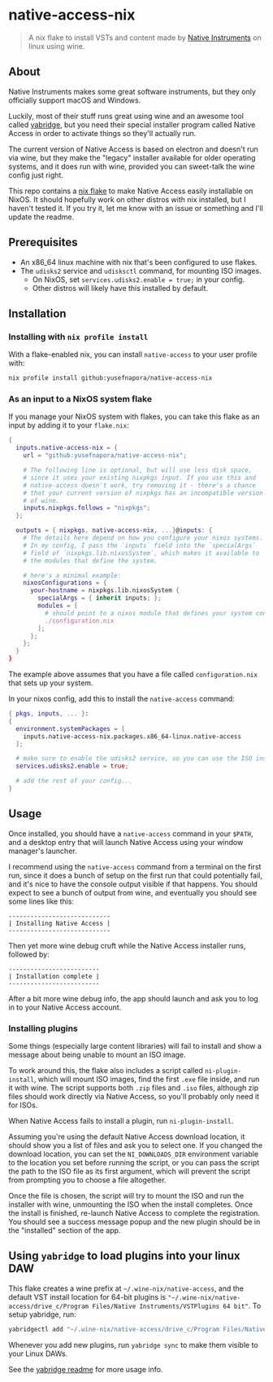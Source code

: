 # native-access-nix

> A nix flake to install VSTs and content made by [Native Instruments](https://native-instruments.com) on linux using wine.

## About

Native Instruments makes some great software instruments, but they only officially support macOS and Windows.

Luckily, most of their stuff runs great using wine and an awesome tool called [yabridge](https://github.com/robbert-vdh/yabridge),
but you need their special installer program called Native Access in order to activate things so they'll actually run.

The current version of Native Access is based on electron and doesn't run via wine, but they make the "legacy" installer available for older operating systems, and it does run with wine, provided you can sweet-talk the wine config just right.

This repo contains a [nix flake](https://nixos.wiki/wiki/Flakes) to make Native Access easily installable on NixOS. It should hopefully work on other distros with nix installed, but I haven't tested it. If you try it, let me know with an issue or something and I'll update the readme.

## Prerequisites

- An x86_64 linux machine with nix that's been configured to use flakes.
- The `udisks2` service and `udisksctl` command, for mounting ISO images. 
  - On NixOS, set `services.udisks2.enable = true;` in your config.
  - Other distros will likely have this installed by default.

## Installation

### Installing with `nix profile install`

With a flake-enabled nix, you can install `native-access` to your user profile with:

```bash
nix profile install github:yusefnapora/native-access-nix
```

### As an input to a NixOS system flake

If you manage your NixOS system with flakes, you can take this flake as an input by adding it to your `flake.nix`:


```nix
{
  inputs.native-access-nix = {
    url = "github:yusefnapora/native-access-nix";

    # The following line is optional, but will use less disk space,
    # since it uses your existing nixpkgs input. If you use this and
    # native-access doesn't work, try removing it - there's a chance
    # that your current version of nixpkgs has an incompatible version
    # of wine.
    inputs.nixpkgs.follows = "nixpkgs";
  };

  outputs = { nixpkgs, native-access-nix, ...}@inputs: {
    # The details here depend on how you configure your nixos systems.
    # In my config, I pass the `inputs` field into the `specialArgs`
    # field of `nixpkgs.lib.nixosSystem`, which makes it available to
    # the modules that define the system.

    # here's a minimal example:
    nixosConfigurations = { 
      your-hostname = nixpkgs.lib.nixosSystem {
        specialArgs = { inherit inputs; };
        modules = [
          # should point to a nixos module that defines your system config
          ./configuration.nix
        ];
      };
    };
  }
}
```

The example above assumes that you have a file called `configuration.nix` that sets up your system.

In your nixos config, add this to install the `native-access` command:

```nix
{ pkgs, inputs, ... }:
{
  environment.systemPackages = [ 
    inputs.native-access-nix.packages.x86_64-linux.native-access
  ];

  # make sure to enable the udisks2 service, so you can use the ISO install script:
  services.udisks2.enable = true;

  # add the rest of your config...
}
```

## Usage

Once installed, you should have a `native-access` command in your `$PATH`, and a desktop entry that will launch Native Access using your window manager's launcher.

I recommend using the `native-access` command from a terminal on the first run, since it does a bunch of setup on the first run that could potentially fail, and it's nice to have the console output visible if that happens. You should expect to see a bunch of output from wine, and eventually you should see some lines like this:

```
----------------------------
| Installing Native Access |
----------------------------
```

Then yet more wine debug cruft while the Native Access installer runs, followed by:

```
-------------------------
| Installation complete |
-------------------------
```

After a bit more wine debug info, the app should launch and ask you to log in to your Native Access account.

### Installing plugins

Some things (especially large content libraries) will fail to install and show a message about being unable to mount an ISO image.

To work around this, the flake also includes a script called `ni-plugin-install`, which will mount ISO images, find the first `.exe` file inside, and run it with wine. The script supports both `.zip` files and `.iso` files, although zip files should work directly via Native Access, so you'll probably only need it for ISOs.

When Native Access fails to install a plugin, run `ni-plugin-install`. 

Assuming you're using the default Native Access download location, it should show you a list of files and ask you to select one. If you changed the download location, you can set the `NI_DOWNLOADS_DIR` environment variable to the location you set before running the script, or you can pass the script the path to the ISO file as its first argument, which will prevent the script from prompting you to choose a file altogether.

Once the file is chosen, the script will try to mount the ISO and run the installer with wine, unmounting the ISO when the install completes. Once the install is finished, re-launch Native Access to complete the registration. You should see a success message popup and the new plugin should be in the "installed" section of the app.

## Using `yabridge` to load plugins into your linux DAW

This flake creates a wine prefix at `~/.wine-nix/native-access`, and the default VST install location for 64-bit plugins is `"~/.wine-nix/native-access/drive_c/Program Files/Native Instruments/VSTPlugins 64 bit"`. To setup yabridge, run:

```bash
yabridgectl add "~/.wine-nix/native-access/drive_c/Program Files/Native Instruments/VSTPlugins 64 bit"
```

Whenever you add new plugins, run `yabridge sync` to make them visible to your Linux DAWs.

See the [yabridge readme](https://github.com/robbert-vdh/yabridge) for more usage info.

